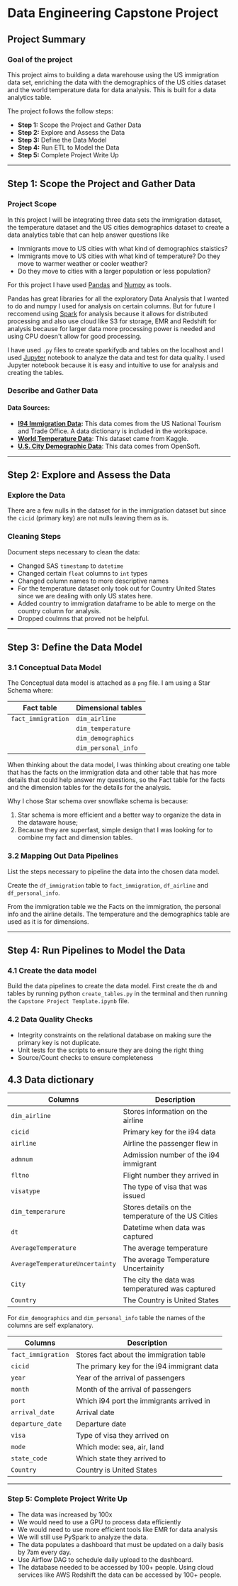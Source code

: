 # Data Engineering Capstone Project

## Project Summary

### Goal of the project
This project aims to building a data warehouse using the US immigration data set, enriching the data with the demographics of the US cities dataset and the world temperature data for data analysis. This is built for a data analytics table.

The project follows the follow steps:

- **Step 1:** Scope the Project and Gather Data
- **Step 2:** Explore and Assess the Data
- **Step 3:** Define the Data Model
- **Step 4:** Run ETL to Model the Data
- **Step 5:** Complete Project Write Up

---
## Step 1: Scope the Project and Gather Data

### Project Scope

In this project I will be integrating three data sets the immigration dataset, the temperature dataset and the US cities demographics dataset to create a data analytics table that can help answer questions like

- Immigrants move to US cities with what kind of demographics staistics?
- Immigrants move to US cities with what kind of temperature? Do they move to warmer weather or cooler weather?
- Do they move to cities with a larger population or less population?

For this project I have used [Pandas](https://pandas.pydata.org/) and [Numpy](https://numpy.org/) as tools.

Pandas has great libraries for all the exploratory Data Analysis that I wanted to do and numpy I used for analysis on certain columns. But for future I reccomend using [Spark](https://spark.apache.org/) for analysis because it allows for distributed processing and also use cloud like S3 for storage, EMR and Redshift for analysis because for larger data more processing power is needed and using CPU doesn't allow for good processing.

I have used `.py` files to create sparkifydb and tables on the localhost and I used [Jupyter](https://jupyter.org/) notebook to analyze the data and test for data quality. I used Jupyter notebook because it is easy and intuitive to use for analysis and creating the tables.

### Describe and Gather Data

#### Data Sources:

- **[I94 Immigration Data](https://www.trade.gov/national-travel-and-tourism-office):** This data comes from the US National Tourism and Trade Office. A data dictionary is included in the workspace. 
- **[World Temperature Data](https://www.kaggle.com/datasets/berkeleyearth/climate-change-earth-surface-temperature-data)**: This dataset came from Kaggle. 
- **[U.S. City Demographic Data](https://public.opendatasoft.com/explore/dataset/us-cities-demographics/export/)**: This data comes from OpenSoft. 

---
## Step 2: Explore and Assess the Data

### Explore the Data
There are a few nulls in the dataset for in the immigration dataset but since the `cicid` (primary key) are not nulls leaving them as is.

### Cleaning Steps
Document steps necessary to clean the data:

- Changed SAS `timestamp` to `datetime`
- Changed certain `float` columns to `int` types
- Changed column names to more descriptive names
- For the temperature dataset only took out for Country United States since we are dealing with only US states here.
- Added country to immigration dataframe to be able to merge on the country column for analysis.
- Dropped coulmns that proved not be helpful.

---
## Step 3: Define the Data Model

### 3.1 Conceptual Data Model

The Conceptual data model is attached as a `png` file. I am using a Star Schema where:

|Fact table|Dimensional tables|
|---|---|
`fact_immigration`|`dim_airline`|
||`dim_temperature`|
||`dim_demographics`|
||`dim_personal_info`|

When thinking about the data model, I was thinking about creating one table that has the facts on the immigration data and other table that has more details that could help answer my questions, so the Fact table for the facts and the dimension tables for the details for the analysis. 

Why I chose Star schema over snowflake schema is because:

1. Star schema is more efficient and a better way to organize the data in the dataware house;
2. Because they are superfast, simple design that I was looking for to combine my fact and dimension tables.

### 3.2 Mapping Out Data Pipelines

List the steps necessary to pipeline the data into the chosen data model.

Create the `df_immigration` table to `fact_immigration`, `df_airline` and `df_personal_info`.

From the immigration table we the Facts on the immigration, the personal info and the airline details. The temperature and the demographics table are used as it is for dimensions.

---
## Step 4: Run Pipelines to Model the Data

### 4.1 Create the data model
Build the data pipelines to create the data model. First create the `db` and tables by running python `create_tables.py` in the terminal and then running the `Capstone Project Template.ipynb` file.

### 4.2 Data Quality Checks

- Integrity constraints on the relational database on making sure the primary key is not duplicate.
- Unit tests for the scripts to ensure they are doing the right thing
- Source/Count checks to ensure completeness

## 4.3 Data dictionary

|Columns|Description|
|---|---|
|`dim_airline`|Stores information on the airline|
|`cicid`|Primary key for the i94 data|
|`airline`|Airline the passenger flew in|
|`admnum`|Admission number of the i94 immigrant|
|`fltno`|Flight number they arrived in|
|`visatype`|The type of visa that was issued|
|`dim_temperarure`|Stores details on the temperature of the US Cities|
|`dt`|Datetime when data was captured|
|`AverageTemperature`|The average temperature|
|`AverageTemperatureUncertainty`|The average Temperature Uncertainity|
|`City`|The city the data was temperatured was captured|
|`Country`|The Country is United States|


For `dim_demographics` and `dim_personal_info` table the names of the columns are self explanatory.

|Columns|Description|
|---|---|
|`fact_immigration`| Stores fact about the immigration table|
|`cicid`| The primary key for the i94 immigrant data|
|`year`| Year of the arrival of passengers|
|`month`| Month of the arrival of passengers|
|`port`| Which i94 port the immigrants arrived in|
|`arrival_date`| Arrival date|
|`departure_date`| Departure date|
|`visa`| Type of visa they arrived on|
|`mode`| Which mode: sea, air, land|
|`state_code`| Which state they arrived to|
|`Country`| Country is United States|

---
### Step 5: Complete Project Write Up

- The data was increased by 100x
- We would need to use a GPU to process data efficiently
- We would need to use more efficient tools like EMR for data analysis
- We will still use PySpark to analyze the data.
- The data populates a dashboard that must be updated on a daily basis by 7am every day.
- Use Airflow DAG to schedule daily upload to the dashboard.
- The database needed to be accessed by 100+ people. Using cloud services like AWS Redshift the data can be accessed by 100+ people.

